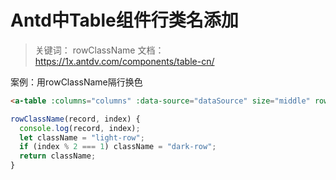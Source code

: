 # Antd中Table组件行类名添加

> 关键词： rowClassName
> 文档： https://1x.antdv.com/components/table-cn/


案例：用rowClassName隔行换色

```html
<a-table :columns="columns" :data-source="dataSource" size="middle" row-key="id" :pagination="false" :row-class-name="rowClassName" />
```


```js
rowClassName(record, index) {
  console.log(record, index);
  let className = "light-row";
  if (index % 2 === 1) className = "dark-row";
  return className;
}
```